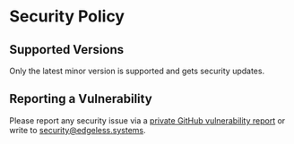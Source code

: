 # Security Policy

## Supported Versions

Only the latest minor version is supported and gets security updates.

## Reporting a Vulnerability

Please report any security issue via a [private GitHub vulnerability report](https://github.com/edgelesssys/constellation/security/advisories/new) or write to <security@edgeless.systems>.
